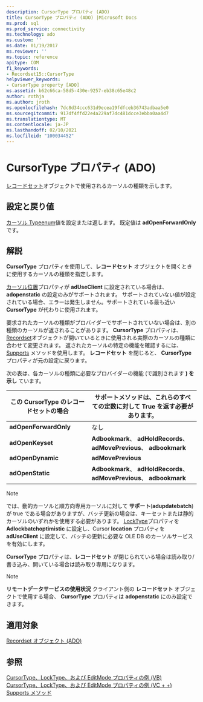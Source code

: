 ```yaml
---
description: CursorType プロパティ (ADO)
title: CursorType プロパティ (ADO) |Microsoft Docs
ms.prod: sql
ms.prod_service: connectivity
ms.technology: ado
ms.custom: ''
ms.date: 01/19/2017
ms.reviewer: ''
ms.topic: reference
apitype: COM
f1_keywords:
- Recordset15::CursorType
helpviewer_keywords:
- CursorType property [ADO]
ms.assetid: b62c66ca-58d5-430e-9257-eb38c65e48c2
author: rothja
ms.author: jroth
ms.openlocfilehash: 7dc8d34ccc631d9ecea19fdfceb36743adbaa5e0
ms.sourcegitcommit: 917df4ffd22e4a229af7dc481dcce3ebba0aa4d7
ms.translationtype: MT
ms.contentlocale: ja-JP
ms.lasthandoff: 02/10/2021
ms.locfileid: "100034452"
---
```

# <a name="cursortype-property-ado"></a>CursorType プロパティ (ADO)
[レコードセット](./recordset-object-ado.md)オブジェクトで使用されるカーソルの種類を示します。  
  
## <a name="settings-and-return-values"></a>設定と戻り値  
 [カーソル Typeenum](./cursortypeenum.md)値を設定または返します。 既定値は **adOpenForwardOnly** です。  
  
## <a name="remarks"></a>解説  
 **CursorType** プロパティを使用して、**レコードセット** オブジェクトを開くときに使用するカーソルの種類を指定します。  
  
 [カーソル位置](./cursorlocation-property-ado.md)プロパティが **adUseClient** に設定されている場合は、 **adopenstatic** の設定のみがサポートされます。 サポートされていない値が設定されている場合、エラーは発生しません。サポートされている最も近い **CursorType** が代わりに使用されます。  
  
 要求されたカーソルの種類がプロバイダーでサポートされていない場合は、別の種類のカーソルが返されることがあります。 **CursorType** プロパティは、 [Recordset](./recordset-object-ado.md)オブジェクトが開いているときに使用される実際のカーソルの種類に合わせて変更されます。 返されたカーソルの特定の機能を確認するには、 [Supports](./supports-method.md) メソッドを使用します。 **レコードセット** を閉じると、 **CursorType** プロパティが元の設定に戻ります。  
  
 次の表は、各カーソルの種類に必要なプロバイダーの機能 (で識別されます **) を示し** ています。  
  
|この CursorType のレコードセットの場合|サポートメソッドは、これらのすべての定数に対して True を返す必要があります。|  
|----------------------------------------|---------------------------------------------------------------------|  
|**adOpenForwardOnly**|なし|  
|**adOpenKeyset**|**Adbookmark**、 **adHoldRecords**、 **adMovePrevious**、 **adbookmark**|  
|**adOpenDynamic**|**adMovePrevious**|  
|**adOpenStatic**|**Adbookmark**、 **adHoldRecords**、 **adMovePrevious**、 **adbookmark**|  
  
> [!NOTE]
>  では、動的カーソルと順方向専用カーソルに対して **サポート**(**adupdatebatch**) が true である場合がありますが、バッチ更新の場合は、キーセットまたは静的カーソルのいずれかを使用する必要があります。 [LockType](./locktype-property-ado.md)プロパティを **Adlockbatchoptimistic** に設定し、Cursor **location** プロパティを **adUseClient** に設定して、バッチの更新に必要な OLE DB のカーソルサービスを有効にします。  
  
 **CursorType** プロパティは、**レコードセット** が閉じられている場合は読み取り/書き込み、開いている場合は読み取り専用になります。  
  
> [!NOTE]
>  **リモートデータサービスの使用状況** クライアント側の **レコードセット** オブジェクトで使用する場合、 **CursorType** プロパティは **adopenstatic** にのみ設定できます。  
  
## <a name="applies-to"></a>適用対象  
 [Recordset オブジェクト (ADO)](./recordset-object-ado.md)  
  
## <a name="see-also"></a>参照  
 [CursorType、LockType、および EditMode プロパティの例 (VB)](./cursortype-locktype-and-editmode-properties-example-vb.md)   
 [CursorType、LockType、および EditMode プロパティの例 (VC + +)](./cursortype-locktype-and-editmode-properties-example-vc.md)   
 [Supports メソッド](./supports-method.md)